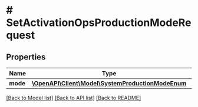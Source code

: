 # # SetActivationOpsProductionModeRequest

## Properties

Name | Type | Description | Notes
------------ | ------------- | ------------- | -------------
**mode** | [**\OpenAPI\Client\Model\SystemProductionModeEnum**](SystemProductionModeEnum.md) |  |

[[Back to Model list]](../../README.md#models) [[Back to API list]](../../README.md#endpoints) [[Back to README]](../../README.md)
